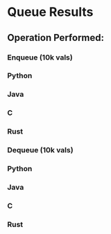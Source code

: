 # Queue Results

## Operation Performed:

### Enqueue (10k vals)
### Python
### Java
### C
### Rust

### Dequeue (10k vals)
### Python
### Java
### C
### Rust

